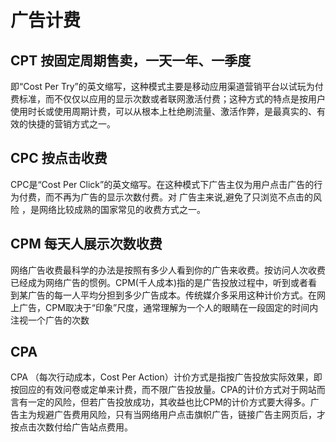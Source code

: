 # 广告计费

## CPT 按固定周期售卖，一天一年、一季度
即“Cost Per Try”的英文缩写，这种模式主要是移动应用渠道营销平台以试玩为付费标准，而不仅仅以应用的显示次数或者联网激活付费；这种方式的特点是按用户使用时长或使用周期计费，可以从根本上杜绝刷流量、激活作弊，是最真实的、有效的快捷的营销方式之一。

## CPC 按点击收费
CPC是“Cost Per Click”的英文缩写。在这种模式下广告主仅为用户点击广告的行为付费，而不再为广告的显示次数付费。对 广告主来说,避免了只浏览不点击的风险 ，是网络比较成熟的国家常见的收费方式之一。

## CPM  每天人展示次数收费
网络广告收费最科学的办法是按照有多少人看到你的广告来收费。按访问人次收费已经成为网络广告的惯例。CPM(千人成本)指的是广告投放过程中，听到或者看到某广告的每一人平均分担到多少广告成本。传统媒介多采用这种计价方式。在网上广告，CPM取决于“印象”尺度，通常理解为一个人的眼睛在一段固定的时间内注视一个广告的次数

## CPA
CPA （每次行动成本，Cost Per Action）计价方式是指按广告投放实际效果，即按回应的有效问卷或定单来计费，而不限广告投放量。CPA的计价方式对于网站而言有一定的风险，但若广告投放成功，其收益也比CPM的计价方式要大得多。广告主为规避广告费用风险，只有当网络用户点击旗帜广告，链接广告主网页后，才按点击次数付给广告站点费用。
